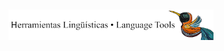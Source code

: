 <!DOCTYPE html>

<html>
<head>
<meta charset="UTF-8">
<meta name="viewport" http-equiv="Content-Type" content="text,CSS,HTML, initial-scale=1.0">
<style></style>
<br><br><br><br><br>
<div style="text-align: center;">
<a href="MediaLengua.html"><img src="BannerNew.jpg" width="65%" height="65%" border="0"></a>
</div>
</body></html>

